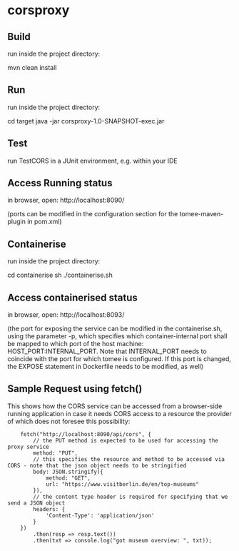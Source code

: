 # corsproxy

## Build
run inside the project directory:

mvn clean install

## Run
run inside the project directory:

cd target
java -jar corsproxy-1.0-SNAPSHOT-exec.jar

## Test
run TestCORS in a JUnit environment, e.g. within your IDE

## Access Running status
in browser, open: 
http://localhost:8090/

(ports can be modified in the configuration section for the tomee-maven-plugin in pom.xml)

## Containerise
run inside the project directory:

cd containerise
sh ./containerise.sh

## Access containerised status
in browser, open: 
http://localhost:8093/

(the port for exposing the service can be modified in the containerise.sh, using the parameter -p, which specifies which container-internal port shall be mapped to which port of the host machine: HOST_PORT:INTERNAL_PORT. Note that INTERNAL_PORT needs to coincide with the port for which tomee is configured. If this port is changed, the EXPOSE statement in Dockerfile needs to be modified, as well) 

## Sample Request using fetch()

This shows how the CORS service can be accessed from a browser-side running application in case it needs CORS access to a resource the provider of which does not foresee this possibility:

        fetch("http://localhost:8090/api/cors", {
            // the PUT method is expected to be used for accessing the proxy service
            method: "PUT",
            // this specifies the resource and method to be accessed via CORS - note that the json object needs to be stringified
            body: JSON.stringify({
                method: "GET",
                url: "https://www.visitberlin.de/en/top-museums"
            }),
            // the content type header is required for specifying that we send a JSON object
            headers: {
                'Content-Type': 'application/json'
            }
        })
            .then(resp => resp.text())
            .then(txt => console.log("got museum overview: ", txt));
